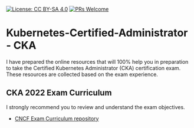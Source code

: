 [![License: CC BY-SA 4.0](https://licensebuttons.net/l/by-sa/4.0/80x15.png)](https://creativecommons.org/licenses/by-sa/4.0/)
[![PRs Welcome](https://img.shields.io/badge/PRs-welcome-brightgreen.svg?style=flat-square)](http://makeapullrequest.com)

# Kubernetes-Certified-Administrator -  CKA
I have prepared the online resources that will 100% help you in preparation to take the Certified Kubernetes Administrator (CKA) certification exam. These resources are collected based on the exam experience. 

## CKA 2022 Exam Curriculum

I strongly recommend you to review and understand the exam objectives. 

* [CNCF Exam Curriculum repository ](https://github.com/cncf/curriculum)
